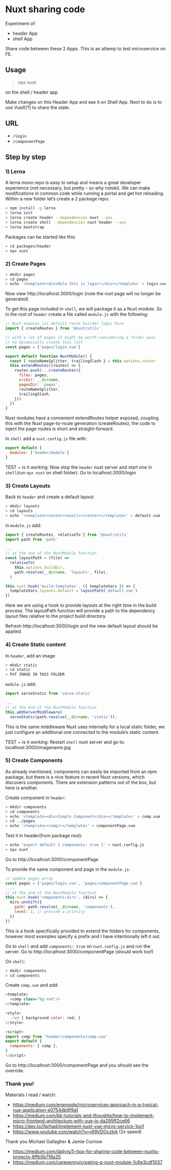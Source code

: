 # Nuxt sharing code
Experiment of:
- header App
- shell App

Share code between these 2 Apps. This is an attemp to test microservice on FE.

## Usage
> npx nuxt

on the shell / header app

Make changes on this Header App and see it on Shell App.
Next to do is to use VueX(?) to share the state.

## URL
- `/login`
- `/componentPage`


## Step by step
### 1) Lerna
A lerna mono repo is easy to setup and means a great developer experience (not necessary, but pretty - so why notski). We can make modifications in common code while running a portal and get hot reloading.
Within a new folder let’s create a 2 package repo:
```bash
> npm install -g lerna
> lerna init
> lerna create header --dependencies nuxt --yes
> lerna create shell --dependencies nuxt header --yes
> lerna bootstrap
```

Packages can be started like this:
```bash
> cd packages/header
> npx nuxt
```

### 2) Create Pages
```bash
> mkdir pages
> cd pages
> echo '<template><div>Hola this is login!</div></template' > login.vue
```
Now view http://localhost:3000/login (note the root page will no longer be generated)

To get this page included in `shell`, we will package it as a Nuxt module. So in the root of `header` create a file called `module.js` with the following:

```js
// Nuxt exposes its default route builder logic here
import { createRoutes } from '@nuxt/utils'

// with a lot of pages it might be worth considering a folder pass
// to dynamically create this list
const pages = ['pages/login.vue']

export default function NuxtModule() {
  const { routeNameSplitter, trailingSlash } = this.options.router
  this.extendRoutes((routes) => {
    routes.push(...createRoutes({
      files: pages,
      srcDir: __dirname,
      pagesDir: 'pages',
      routeNameSplitter,
      trailingSlash,
    }))
  })
}
```
Nuxt modules have a convenient extendRoutes helper exposed, coupling this with the Nuxt page-to-route generation (createRoutes), the code to inject the page routes is short and straight-forward.

In `shell` add a `nuxt.config.js` file with:
```js
export default {
  modules: ['header/module']
}
```
TEST ~ is it working:
Now stop the `header` nuxt server and start one in `shell`(run `npx nuxt` on shell folder). Go to localhost:3000/login


### 3) Create Layouts
Back to `header` and create a default layout:
```bash
> mkdir layouts
> cd layouts
> echo '<template><center><nuxt/></center></template>' > default.vue
```

in `module.js` add: 
```js
import { createRoutes, relativeTo } from '@nuxt/utils'
import path from 'path'

...
// at the end of the NuxtModule function
const layoutPath = (file) =>
  relativeTo(
    this.options.buildDir,
    path.resolve(__dirname, 'layouts', file),
  )

this.nuxt.hook('build:templates', ({ templateVars }) => {
  templateVars.layouts.default = layoutPath('default.vue')
})
```
Here we are using a hook to provide layouts at the right time in the build process. The layoutPath function will provide a path to the dependency layout files relative to the project build directory.

Refresh http://localhost:3000/login and the new default layout should be applied.

### 4) Create Static content
In `header`, add an image
```bash
> mkdir static
> cd static
> PUT IMAGE IN THIS FOLDER
```

`module.js` add:
```js
import serveStatic from 'serve-static'

...
// at the end of the NuxtModule function
this.addServerMiddleware(
  serveStatic(path.resolve(__dirname, 'static')),
```
This is the same middleware Nuxt uses internally for a local static folder, we just configure an additional one connected to the module’s static content.

TEST ~ is it working:
Restart `shell` nuxt server and go to:
localhost:3000/imagename.jpg


### 5) Create Components
As already mentioned, components can easily be imported from an npm package, but there is a nice feature in recent Nuxt versions, which discovers components. There are extension patterns out of the box, but here is another.

Create component in `header`:
```bash
> mkdir components
> cd components
> echo '<template><div>Simple Component</div></template>' > comp.vue
> cd ../pages
> echo '<template><comp/></template>' > componentPage.vue
```

Test it in header(from package root):
```bash
> echo 'export default { components: true }' > nuxt.config.js
> npx nuxt
```
Go to http://localhost:3000/componentPage

To provide the same component and page in the `module.js`:
```js
// update pages array
const pages = ['pages/login.vue', 'pages/componentPage.vue']
....
// at the end of the NuxtModule function
this.nuxt.hook('components:dirs', (dirs) => {
  dirs.unshift({
    path: path.resolve(__dirname, 'components'),
    level: 1, // provide a priority
  })
})
```
This is a hook specifically provided to extend the folders for components, however most examples specify a prefix and I have intentionally left it out.

Go to `shell` and add `components: true` on `nuxt.config.js` and run the server. Go to http://localhost:3000/componentPage (should work too!)

On `shell`:
```bash
> mkdir components
> cd components
```

Create `comp.vue` and add:
```js
<template>
  <comp class="bg-red"/>
</template>

<style>
  .red { background-color: red; }
</style>

<script>
import comp from 'header/components/comp.vue'
export default {
  components: { comp },
}
</script>
```
Go to http://localhost:3000/componentPage and you should see the override.


### Thank you!
Materials I read / watch:
- https://medium.com/ergonode/microservices-approach-in-a-typical-vue-application-e07544b6f9a1
- https://medium.com/bb-tutorials-and-thoughts/how-to-implement-micro-frontend-architecture-with-vue-js-da295ff2ce66
- https://dev.to/ifarhad/implement-nuxt-vue-micro-service-1oo1
- https://www.youtube.com/watch?v=y69VDOczkik (2x speed)


Thank you Michael Gallagher & Jamie Curnow
- https://medium.com/dailyjs/5-tips-for-sharing-code-between-nuxtjs-projects-6ffb5b7f8a25
- https://medium.com/carepenny/creating-a-nuxt-module-1c6e3cdf1037